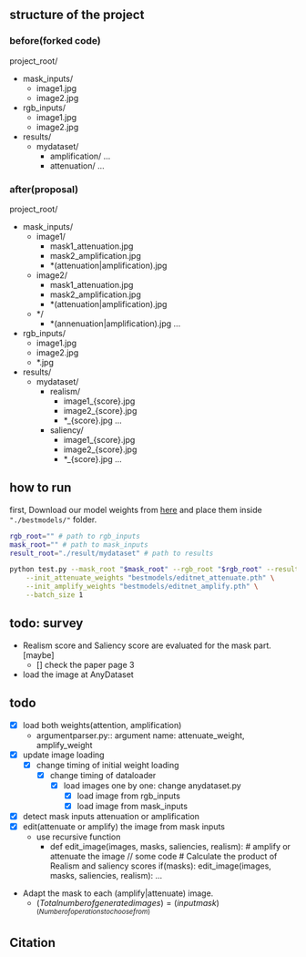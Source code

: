 ## structure of the project
### before(forked code)
project_root/
- mask_inputs/
    - image1.jpg
    - image2.jpg
- rgb_inputs/
    - image1.jpg
    - image2.jpg
- results/
    - mydataset/
        - amplification/
            ...
        - attenuation/
            ...

### after(proposal)
project_root/
- mask_inputs/
    - image1/
        - mask1_attenuation.jpg
        - mask2_amplification.jpg
        - \*(attenuation|amplification).jpg
    - image2/
        - mask1_attenuation.jpg
        - mask2_amplification.jpg
        - \*(attenuation|amplification).jpg
    - \*/
        - \*(annenuation|amplification).jpg
    ...
- rgb_inputs/
    - image1.jpg
    - image2.jpg
    - \*.jpg
- results/
    - mydataset/
        - realism/
            - image1_{score}.jpg
            - image2_{score}.jpg
            - \*_{score}.jpg
            ...
        - saliency/
            - image1_{score}.jpg
            - image2_{score}.jpg
            - \*_{score}.jpg
            ...

## how to run
first, Download our model weights from [here](https://drive.google.com/file/d/1NUN9xmD3p8G7n-HpD03UY9LHEF6J82-Q/view?usp=drive_link) and place them inside `"./bestmodels/"` folder.

```bash
rgb_root="" # path to rgb_inputs
mask_root="" # path to mask_inputs
result_root="./result/mydataset" # path to results
```

```bash
python test.py --mask_root "$mask_root" --rgb_root "$rgb_root" --result_path "$result_path" \
    --init_attenuate_weights "bestmodels/editnet_attenuate.pth" \
    --init_amplify_weights "bestmodels/editnet_amplify.pth" \
    --batch_size 1
```

## todo: survey
- Realism score and Saliency score are evaluated for the mask part.[maybe]
    - [] check the paper page 3
- load the image at AnyDataset

## todo
- [x] load both weights(attention, amplification)
    - argumentparser.py:: argument name: attenuate_weight, amplify_weight
- [x] update image loading
    - [x] change timing of initial weight loading
        - [x] change timing of dataloader
            - [x] load images one by one: change anydataset.py
                - [x] load image from rgb_inputs
                - [x] load image from mask_inputs
- [x] detect mask inputs attenuation or amplification
- [x] edit(attenuate or amplify) the image from mask inputs
    - use recursive function
        - def edit_image(images, masks, saliencies, realism):
            \# amplify or attenuate the image
            // some code
            \# Calculate the product of Realism and saliency scores
            if(masks):
                edit_image(images, masks, saliencies, realism):
                    ...

- Adapt the mask to each (amplify|attenuate) image.
    - $(Total number of generated images)=(input mask)^{(Number of operations to choose from)}$

## Citation
```

```